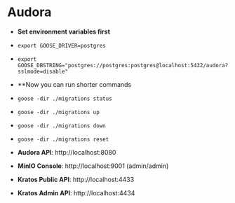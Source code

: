 # Audora

- **Set environment variables first**
- ```export GOOSE_DRIVER=postgres```
- ```export GOOSE_DBSTRING="postgres://postgres:postgres@localhost:5432/audora?sslmode=disable"```

- **Now you can run shorter commands
- ```goose -dir ./migrations status```
- ```goose -dir ./migrations up```
- ```goose -dir ./migrations down```
- ```goose -dir ./migrations reset```

- **Audora API**: http://localhost:8080
- **MinIO Console**: http://localhost:9001 (admin/admin)
- **Kratos Public API**: http://localhost:4433
- **Kratos Admin API**: http://localhost:4434